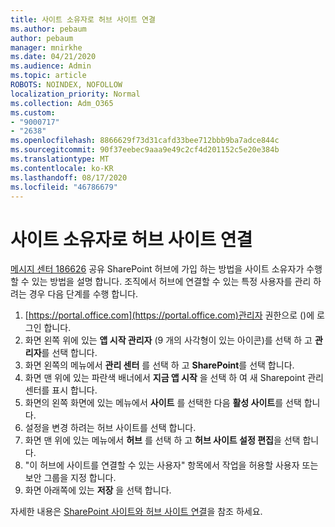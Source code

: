 ```yaml
---
title: 사이트 소유자로 허브 사이트 연결
ms.author: pebaum
author: pebaum
manager: mnirkhe
ms.date: 04/21/2020
ms.audience: Admin
ms.topic: article
ROBOTS: NOINDEX, NOFOLLOW
localization_priority: Normal
ms.collection: Adm_O365
ms.custom:
- "9000717"
- "2638"
ms.openlocfilehash: 8866629f73d31cafd33bee712bbb9ba7adce844c
ms.sourcegitcommit: 90f37eebec9aaa9e49c2cf4d201152c5e20e384b
ms.translationtype: MT
ms.contentlocale: ko-KR
ms.lasthandoff: 08/17/2020
ms.locfileid: "46786679"
---
```

# <a name="associate-hub-sites-as-site-owner"></a>사이트 소유자로 허브 사이트 연결

[메시지 센터 186626](https://admin.microsoft.com/Adminportal/Home?source=applauncher#/MessageCenter?id=MC186626) 공유 SharePoint 허브에 가입 하는 방법을 사이트 소유자가 수행할 수 있는 방법을 설명 합니다. 조직에서 허브에 연결할 수 있는 특정 사용자를 관리 하려는 경우 다음 단계를 수행 합니다. 

1. [https://portal.office.com](https://portal.office.com)관리자 권한으로 ()에 로그인 합니다.
2. 화면 왼쪽 위에 있는 **앱 시작 관리자** (9 개의 사각형이 있는 아이콘)를 선택 하 고 **관리자**를 선택 합니다.
3. 화면 왼쪽의 메뉴에서 **관리 센터** 를 선택 하 고 **SharePoint**를 선택 합니다.
4. 화면 맨 위에 있는 파란색 배너에서 **지금 앱 시작** 을 선택 하 여 새 Sharepoint 관리 센터를 표시 합니다.
5. 화면의 왼쪽 화면에 있는 메뉴에서 **사이트** 를 선택한 다음 **활성 사이트**를 선택 합니다.
6. 설정을 변경 하려는 허브 사이트를 선택 합니다.
7. 화면 맨 위에 있는 메뉴에서 **허브** 를 선택 하 고 **허브 사이트 설정 편집**을 선택 합니다.
8. "이 허브에 사이트를 연결할 수 있는 사용자" 항목에서 작업을 허용할 사용자 또는 보안 그룹을 지정 합니다.
9. 화면 아래쪽에 있는 **저장** 을 선택 합니다.

자세한 내용은 [SharePoint 사이트와 허브 사이트 연결](https://support.office.com/article/associate-a-sharepoint-site-with-a-hub-site-ae0009fd-af04-4d3d-917d-88edb43efc05)을 참조 하세요. 